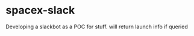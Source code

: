 # spacex-slack
Developing a slackbot as a POC for stuff. will return launch info if queried

[SpaceX API Documentation]: (https://github.com/r-spacex/SpaceX-API/wiki)

[Golang Slackbot Reference]: (https://www.linkedin.com/pulse/building-slack-bot-golang-chris-ng/)
